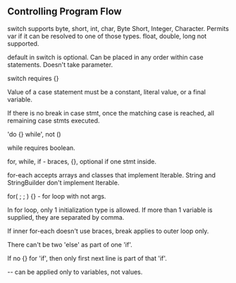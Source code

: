 ## Controlling Program Flow

switch supports byte, short, int, char, Byte Short, Integer, Character. Permits var if it can be resolved to one of those types. float, double, long not supported.

default in switch is optional. Can be placed in any order within case statements. Doesn't take parameter.

switch requires {}

Value of a case statement must be a constant, literal value, or a final variable.

If there is no break in case stmt, once the matching case is reached, all remaining case stmts executed.

'do {} while', not ()

while requires boolean.

for, while, if - braces, {}, optional if one stmt inside.

for-each accepts arrays and classes that implement Iterable. String and StringBuilder don't implement Iterable.

for( ; ; ) {} - for loop with not args.

In for loop, only 1 initialization type is allowed. If more than 1 variable is supplied, they are separated by comma.

If inner for-each doesn't use braces, break applies to outer loop only.

There can't be two 'else' as part of one 'if'.

If no {} for 'if', then only first next line is part of that 'if'.

-- can be applied only to variables, not values.
